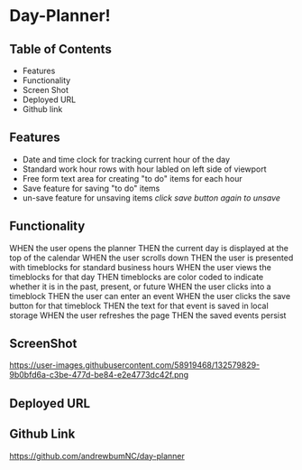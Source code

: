 # Day-Planner! 

## Table of Contents
* Features
* Functionality
* Screen Shot
* Deployed URL
* Github link 


## Features

* Date and time clock for tracking current hour of the day
* Standard work hour rows with hour labled on left side of viewport
* Free form text area for creating "to do" items for each hour
* Save feature for saving "to do" items
* un-save feature for unsaving items *click save button again to unsave* 







## Functionality



WHEN the user opens the planner
THEN the current day is displayed at the top of the calendar
WHEN the user scrolls down
THEN the user is presented with timeblocks for standard business hours
WHEN the user views the timeblocks for that day
THEN timeblocks are color coded to indicate whether it is in the past, present, or future
WHEN the user clicks into a timeblock
THEN the user can enter an event
WHEN the user clicks the save button for that timeblock
THEN the text for that event is saved in local storage
WHEN the user refreshes the page
THEN the saved events persist

## ScreenShot
https://user-images.githubusercontent.com/58919468/132579829-9b0bfd6a-c3be-477d-be84-e2e4773dc42f.png
 

## Deployed URL 



## Github Link

https://github.com/andrewbumNC/day-planner


